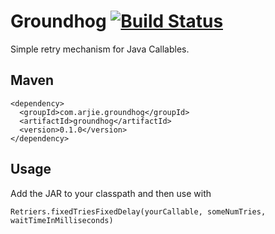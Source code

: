 # Groundhog [![Build Status](https://travis-ci.org/roshan/groundhog.svg?branch=master)](https://travis-ci.org/roshan/groundhog)

Simple retry mechanism for Java Callables.

## Maven

```
<dependency>
  <groupId>com.arjie.groundhog</groupId>
  <artifactId>groundhog</artifactId>
  <version>0.1.0</version>
</dependency>
```

## Usage

Add the JAR to your classpath and then use with 

    Retriers.fixedTriesFixedDelay(yourCallable, someNumTries, waitTimeInMilliseconds)
